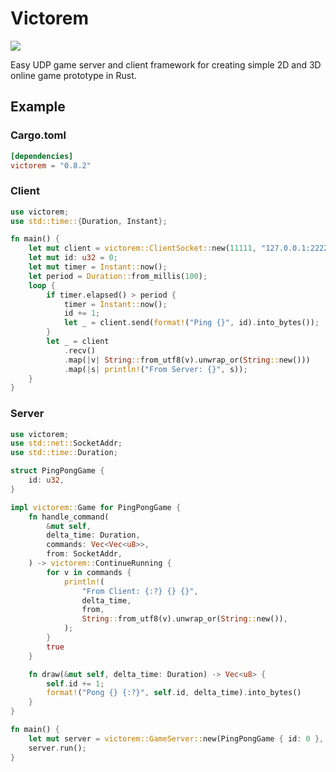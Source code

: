 # Victorem
[<img src="https://api.travis-ci.org/VictoremWinbringer/Victorem.svg?branch=master">](https://travis-ci.org/VictoremWinbringer/Victorem)

Easy UDP game server and client framework for creating simple 2D and 3D online game prototype in Rust.
## Example 
### Cargo.toml
```toml
[dependencies]
victorem = "0.8.2"
```
### Client 
```rust
use victorem;
use std::time::{Duration, Instant};

fn main() {
    let mut client = victorem::ClientSocket::new(11111, "127.0.0.1:22222").unwrap();
    let mut id: u32 = 0;
    let mut timer = Instant::now();
    let period = Duration::from_millis(100);
    loop {
        if timer.elapsed() > period {
            timer = Instant::now();
            id += 1;
            let _ = client.send(format!("Ping {}", id).into_bytes());
        }
        let _ = client
            .recv()
            .map(|v| String::from_utf8(v).unwrap_or(String::new()))
            .map(|s| println!("From Server: {}", s));
    }
}
```
### Server
```rust
use victorem;
use std::net::SocketAddr;
use std::time::Duration;

struct PingPongGame {
    id: u32,
}

impl victorem::Game for PingPongGame {
    fn handle_command(
        &mut self,
        delta_time: Duration,
        commands: Vec<Vec<u8>>,
        from: SocketAddr,
    ) -> victorem::ContinueRunning {
        for v in commands {
            println!(
                "From Client: {:?} {} {}",
                delta_time,
                from,
                String::from_utf8(v).unwrap_or(String::new()),
            );
        }
        true
    }

    fn draw(&mut self, delta_time: Duration) -> Vec<u8> {
        self.id += 1;
        format!("Pong {} {:?}", self.id, delta_time).into_bytes()
    }
}

fn main() {
    let mut server = victorem::GameServer::new(PingPongGame { id: 0 }, 22222).unwrap();
    server.run();
}
```

